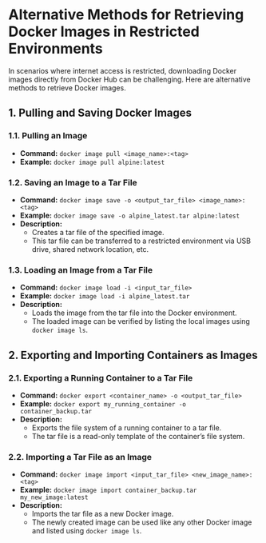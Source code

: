 # Alternative Methods for Retrieving Docker Images in Restricted Environments

In scenarios where internet access is restricted, downloading Docker images directly from Docker Hub can be challenging. Here are alternative methods to retrieve Docker images.

## 1. Pulling and Saving Docker Images

### 1.1. Pulling an Image

- **Command:** `docker image pull <image_name>:<tag>`
- **Example:** `docker image pull alpine:latest`

### 1.2. Saving an Image to a Tar File

- **Command:** `docker image save -o <output_tar_file> <image_name>:<tag>`
- **Example:** `docker image save -o alpine_latest.tar alpine:latest`
- **Description:**
  - Creates a tar file of the specified image.
  - This tar file can be transferred to a restricted environment via USB drive, shared network location, etc.

### 1.3. Loading an Image from a Tar File

- **Command:** `docker image load -i <input_tar_file>`
- **Example:** `docker image load -i alpine_latest.tar`
- **Description:**
  - Loads the image from the tar file into the Docker environment.
  - The loaded image can be verified by listing the local images using `docker image ls`.

## 2. Exporting and Importing Containers as Images

### 2.1. Exporting a Running Container to a Tar File

- **Command:** `docker export <container_name> -o <output_tar_file>`
- **Example:** `docker export my_running_container -o container_backup.tar`
- **Description:**
  - Exports the file system of a running container to a tar file.
  - The tar file is a read-only template of the container’s file system.

### 2.2. Importing a Tar File as an Image

- **Command:** `docker image import <input_tar_file> <new_image_name>:<tag>`
- **Example:** `docker image import container_backup.tar my_new_image:latest`
- **Description:**
  - Imports the tar file as a new Docker image.
  - The newly created image can be used like any other Docker image and listed using `docker image ls`.
